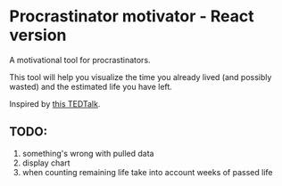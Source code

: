 # Procrastinator motivator - React version

A motivational tool for procrastinators.

This tool will help you visualize the time you already lived (and possibly wasted) and the estimated life you have left.

Inspired by [this TEDTalk](https://www.youtube.com/watch?v=arj7oStGLkU).


## TODO:
1. something's wrong with pulled data
2. display chart
3. when counting remaining life take into account weeks of passed life


